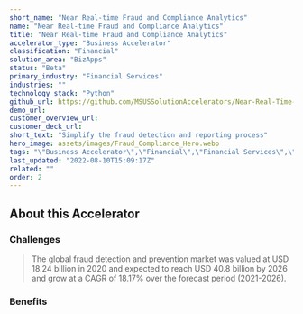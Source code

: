 ```yaml
---
short_name: "Near Real-time Fraud and Compliance Analytics"
name: "Near Real-time Fraud and Compliance Analytics"
title: "Near Real-time Fraud and Compliance Analytics"
accelerator_type: "Business Accelerator"
classification: "Financial"
solution_area: "BizApps"
status: "Beta"
primary_industry: "Financial Services"
industries: ""
technology_stack: "Python"
github_url: https://github.com/MSUSSolutionAccelerators/Near-Real-Time-Fraud-and-Compliance-Analytics-Solution-Accelerator
demo_url: 
customer_overview_url: 
customer_deck_url: 
short_text: "Simplify the fraud detection and reporting process"
hero_image: assets/images/Fraud_Compliance_Hero.webp
tags: "\"Business Accelerator\",\"Financial\",\"Financial Services\",\"Python\",\"BizApps\",\"Beta\""
last_updated: "2022-08-10T15:09:17Z"
related: ""
order: 2
---
```

## About this Accelerator

### Challenges

> The global fraud detection and prevention market was valued at USD 18.24 billion in 2020 and expected to reach USD 40.8 billion by 2026 and grow at a CAGR of 18.17% over the forecast period (2021-2026).

### Benefits